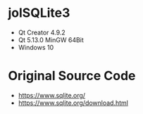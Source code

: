 # jolSQLite3
* Qt Creator 4.9.2
* Qt 5.13.0 MinGW 64Bit
* Windows 10
# Original Source Code
* https://www.sqlite.org/
* https://www.sqlite.org/download.html
